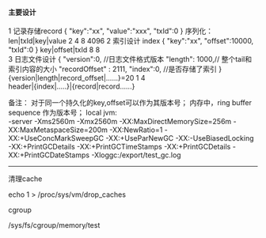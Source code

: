 #### 主要设计


1 记录存储record
  {
  "key":"xx",
  "value":"xxx",
  "txId":0
  }
 序列化：len|txId|key|value
        2    4    8  4096 
2 索引设计 index
  {
    "key":"xx",
    "offset":10000,
    "txId":0
   }
    key|offset|txId
    8     8    
3 日志文件设计
  { 
    "version":0, //日志文件格式版本
    "length": 1000,// 整个tail和索引内容的大小
    "recordOffset" : 2111,
    "index":0, //是否存储了索引
   }
    {version|length|record_offset|......}=20
      1       4      
  header|{index|.....}|{record|record......}  
    
备注：
   对于同一个持久化的key,offset可以作为其版本号；
   内存中，ring buffer sequence 作为版本号；
   local jvm:   
   -server -Xms2560m -Xmx2560m -XX:MaxDirectMemorySize=256m -XX:MaxMetaspaceSize=200m -XX:NewRatio=1 -XX:+UseConcMarkSweepGC 
   -XX:+UseParNewGC -XX:-UseBiasedLocking -XX:+PrintGCDetails -XX:+PrintGCTimeStamps -XX:+PrintGCDetails -XX:+PrintGCDateStamps 
   -Xloggc:/export/test_gc.log 
   
   
 -------------
 清理cache 
 
 echo 1 > /proc/sys/vm/drop_caches  
 
 
 cgroup
 
 /sys/fs/cgroup/memory/test
    
   